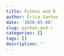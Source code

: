 ```yaml
---
title: Python and R
author: Erica Santos
date: '2020-05-08'
slug: python-and-r
categories: []
tags: []
description: ''
---
```

